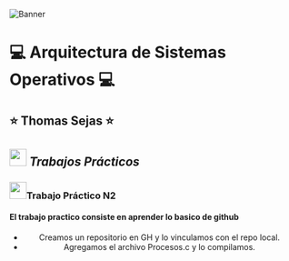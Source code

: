 <!--Banner-->
![Banner](https://cdn.discordapp.com/attachments/757743068656173097/1231472508574765177/logo.png?ex=66371525&is=6624a025&hm=712e4b0321079dd680512fbfeea88eaeaa87cf188e534561e40bb3c72524652c&)

# :computer: Arquitectura de Sistemas Operativos :computer: #
## :star: Thomas Sejas :star: ##

## <img src="https://media.giphy.com/media/ObNTw8Uzwy6KQ/giphy.gif" width="30">&nbsp;***Trabajos Prácticos***
<!-- This aligns everything below to the left -->
<header align="left">
   <h3 align="left"> <image src="https://media.giphy.com/media/v1.Y2lkPTc5MGI3NjExbjd1bHdiZWx5bzdleWk3ZDg4bWM0M3FhOTBvNGhmOWJzems1ZzJodiZlcD12MV9pbnRlcm5hbF9naWZfYnlfaWQmY3Q9Zw/du3J3cXyzhj75IOgvA/giphy.gif" width="30">Trabajo Práctico N2 
      <h4 align="left"> El trabajo practico consiste en aprender lo basico de github </h4>
         <!-- Unordered List -->
         <ul>
             <li> Creamos un repositorio en GH y lo vinculamos con el repo local.</li>
             <img src="https://cdn.discordapp.com/attachments/757743068656173097/1231753326253703208/Screenshot_19.png?ex=66381aad&is=6625a5ad&hm=2ae54dfda95b0286b1bb70e2cde573fb22c3951b0c1dfc3fd2d8e2e53441f479&" alt=""/>
             <br> <!-- Salto de linea -->           
             <img src="https://cdn.discordapp.com/attachments/757743068656173097/1231753326501302403/Screenshot_20.png?ex=66381aad&is=6625a5ad&hm=a11fee43209e0f7099831b18ed3029e7d5edd4149622bad24f18c59b7b1ed392&" alt=""/>
             <li> Agregamos el archivo Procesos.c y lo compilamos.</li>
             <img src="https://cdn.discordapp.com/attachments/757743068656173097/1231927538566041651/Untitled-2.png?ex=6638bced&is=662647ed&hm=070173a8355c67d618a91f37593b45a7d6b53790d33e83dc2b4eb0462346b25f&" alt=""/>
             
              
   </h3>
</header>